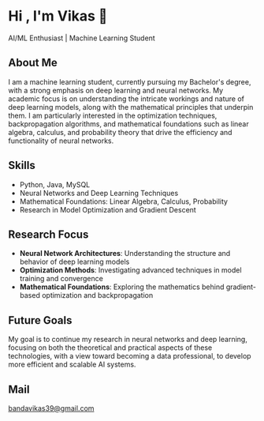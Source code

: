 # Hi , I'm Vikas 👋  
AI/ML Enthusiast | Machine Learning Student

## About Me  
I am a machine learning student, currently pursuing my Bachelor's degree, with a strong emphasis on deep learning and neural networks. My academic focus is on understanding the intricate workings and nature of deep learning models, along with the mathematical principles that underpin them. I am particularly interested in the optimization techniques, backpropagation algorithms, and mathematical foundations such as linear algebra, calculus, and probability theory that drive the efficiency and functionality of neural networks.

## Skills  
- Python, Java, MySQL  
- Neural Networks and Deep Learning Techniques  
- Mathematical Foundations: Linear Algebra, Calculus, Probability  
- Research in Model Optimization and Gradient Descent  

## Research Focus  
- **Neural Network Architectures**: Understanding the structure and behavior of deep learning models  
- **Optimization Methods**: Investigating advanced techniques in model training and convergence  
- **Mathematical Foundations**: Exploring the mathematics behind gradient-based optimization and backpropagation

## Future Goals  
My goal is to continue my research in neural networks and deep learning, focusing on both the theoretical and practical aspects of these technologies, with a view toward becoming a data professional, to develop  more efficient and scalable AI systems.

## Mail  
[bandavikas39@gmail.com](mailto:bandavikas39@gmail.com)
